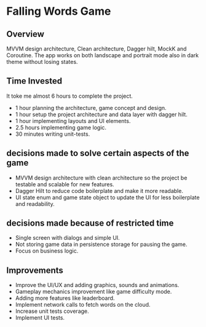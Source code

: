 # Falling Words Game

## Overview
MVVM design architecture, Clean architecture, Dagger hilt, MockK and Coroutine.
The app works on both landscape and portrait mode also in dark theme without losing states.

## Time Invested
It toke me almost 6 hours to complete the project.
- 1 hour planning the architecture, game concept and design.
- 1 hour setup the project architecture and data layer with dagger hilt.
- 1 hour implementing layouts and UI elements.
- 2.5 hours implementing game logic.
- 30 minutes writing unit-tests.

## decisions made to solve certain aspects of the game

- MVVM design architecture with clean architecture so the project be testable and scalable for new features.
- Dagger Hilt to reduce code boilerplate and make it more readable. 
- UI state enum and game state object to update the UI for less boilerplate and readability.


## decisions made because of restricted time

- Single screen with dialogs and simple UI.
- Not storing game data in persistence storage for pausing the game.
- Focus on business logic.


## Improvements

- Improve the UI/UX and adding graphics, sounds and animations.
- Gameplay mechanics improvement like game difficulty mode.
- Adding more features like leaderboard.
- Implement network calls to fetch words on the cloud.
- Increase unit tests coverage.  
- Implement UI tests.